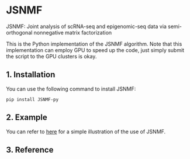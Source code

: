 # JSNMF
JSNMF: Joint analysis of scRNA-seq and epigenomic-seq data via semi-orthogonal nonnegative matrix factorization

This is the Python implementation of the JSNMF algorithm. Note that this implementation can employ GPU to speed up the code, just 
simply submit the script to the GPU clusters is okay.

## 1. Installation
You can use the following command to install JSNMF:
```
pip install JSNMF-py
```

## 2. Example

You can refer to [here](https://github.com/cuhklinlab/JSNMF_py/blob/main/Example/demo_jsnmf.ipynb) for a simple illustration of the use of JSNMF.

## 3. Reference 
